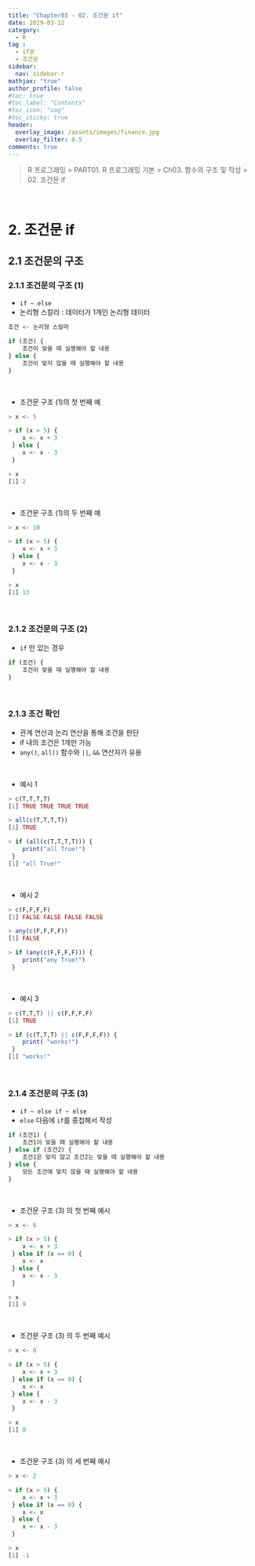 ```yaml
---
title: "Chapter03 - 02. 조건문 if"
date: 2019-03-12
category:
  - R
tag :
  - if문
  - 조건문
sidebar:
  nav: sidebar-r
mathjax: "true"
author_profile: false
#toc: true
#toc_label: "Contents"
#toc_icon: "cog"
#toc_sticky: true
header:
  overlay_image: /assets/images/finance.jpg
  overlay_filter: 0.5
comments: true
---
```

> R 프로그래밍 > PART01. R 프로그래밍 기본 > Ch03. 함수의 구조 및 작성 > 02. 조건문 if

<br>

# 2. 조건문 if

## 2.1 조건문의 구조

### 2.1.1 조건문의 구조 (1)
- `if ~ else`
- 논리형 스칼라 : 데이터가 1개인 논리형 데이터
```R
조건 <- 논리형 스칼라
```
```R
if (조건) {
	조건이 맞을 때 실행해야 할 내용
} else {
	조건이 맞지 않을 때 실행해야 할 내용
}
```

<br>

- 조건문 구조 (1)의 첫 번째 예
```R
> x <- 5
```
```R
> if (x > 5) {
	x <- x + 3
 } else {
	x <- x - 3
 }
```
```R
> x
[1] 2
```

<br>

- 조건문 구조 (1)의 두 번째 예
```R
> x <- 10
```
```R
> if (x > 5) {
	x <- x + 3
 } else {
	x <- x - 3
 }
```
```R
> x
[1] 13
```

<br>

### 2.1.2 조건문의 구조 (2)

- `if` 만 있는 경우
```R
if (조건) {
	조건이 맞을 때 실행해야 할 내용
}
```

<br>

### 2.1.3 조건 확인

- 관계 연산과 논리 연산을 통해 조건을 판단
- if 내의 조건은 1개만 가능
- `any()`, `all()` 함수와 `||`, `&&` 연산자가 유용

<br>

- 예시 1
```R
> c(T,T,T,T)
[1] TRUE TRUE TRUE TRUE
```
```R
> all(c(T,T,T,T))
[1] TRUE
```
```R
> if (all(c(T,T,T,T))) {
	print("all True!")
 }
[1] "all True!"
```

<br>

- 예시 2
```R
> c(F,F,F,F)
[1] FALSE FALSE FALSE FALSE
```
```R
> any(c(F,F,F,F))
[1] FALSE
```
```R
> if (any(c(F,F,F,F))) {
	print("any True!")
 }
```

<br>

- 예시 3
```R
> c(T,T,T) || c(F,F,F,F)
[1] TRUE
```
```R
> if (c(T,T,T) || c(F,F,F,F)) {
	print( "works!")
 }
[1] "works!"
```

<br>

### 2.1.4 조건문의 구조 (3)

- `if ~ else if ~ else`
- `else` 다음에 `if`를 중첩해서 작성
```R
if (조건1) {
	조건1이 맞을 때 실행해야 할 내용
} else if (조건2) {
	조건1은 맞지 않고 조건2는 맞을 때 실행해야 할 내용
} else {
	모든 조건에 맞지 않을 때 실행해야 할 내용
}
```

<br>

- 조건문 구조 (3) 의 첫 번째 예시
```R
> x <- 6
```
```R
> if (x > 5) {
	x <- x + 3
 } else if (x == 0) {
	x <- x
 } else {
	x <- x - 3
 }
```
```R
> x
[1] 9
```

<br>

- 조건문 구조 (3) 의 두 번째 예시
```R
> x <- 0
```
```R
> if (x > 5) {
	x <- x + 3
 } else if (x == 0) {
	x <- x
 } else {
	x <- x - 3
 }
```
```R
> x
[1] 0
```

<br>

- 조건문 구조 (3) 의 세 번째 예시
```R
> x <- 2
```
```R
> if (x > 5) {
	x <- x + 3
 } else if (x == 0) {
	x <- x
 } else {
	x <- x - 3
 }
```
```R
> x
[1] -1
```
